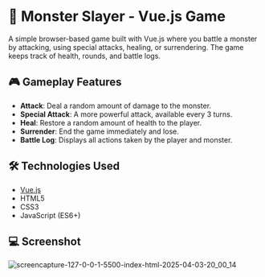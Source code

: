 # 🐉 Monster Slayer - Vue.js Game

A simple browser-based game built with Vue.js where you battle a monster by attacking, using special attacks, healing, or surrendering. The game keeps track of health, rounds, and battle logs.


## 🎮 Gameplay Features

- **Attack**: Deal a random amount of damage to the monster.
- **Special Attack**: A more powerful attack, available every 3 turns.
- **Heal**: Restore a random amount of health to the player.
- **Surrender**: End the game immediately and lose.
- **Battle Log**: Displays all actions taken by the player and monster.


## 🛠️ Technologies Used

- [Vue.js](https://vuejs.org/)
- HTML5
- CSS3
- JavaScript (ES6+)

## 💻 Screenshot
![screencapture-127-0-0-1-5500-index-html-2025-04-03-20_00_14](https://github.com/user-attachments/assets/a4e49f18-a47a-4339-903f-2a5c4dc1e0c0)
